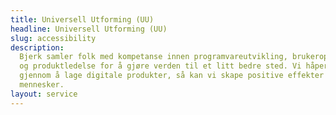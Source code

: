 ```yaml
---
title: Universell Utforming (UU)
headline: Universell Utforming (UU)
slug: accessibility
description:
  Bjerk samler folk med kompetanse innen programvareutvikling, brukeropplevelse
  og produktledelse for å gjøre verden til et litt bedre sted. Vi håper at
  gjennom å lage digitale produkter, så kan vi skape positive effekter for
  mennesker.
layout: service
---
```

